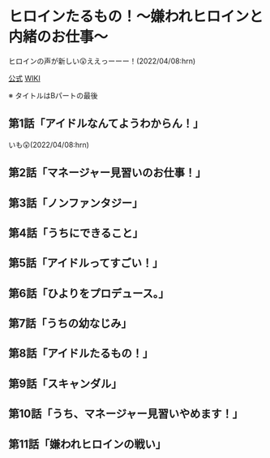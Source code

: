 # ヒロインたるもの！～嫌われヒロインと内緒のお仕事～

ヒロインの声が新しい:astonished:ええっーーー！(2022/04/08:hrn)

[公式](https://honeyworks-tvanime.com/) 
[WIKI](https://ja.wikipedia.org/wiki/%E3%83%92%E3%83%AD%E3%82%A4%E3%83%B3%E3%81%9F%E3%82%8B%E3%82%82%E3%81%AE!%E3%80%9C%E5%AB%8C%E3%82%8F%E3%82%8C%E3%83%92%E3%83%AD%E3%82%A4%E3%83%B3%E3%81%A8%E5%86%85%E7%B7%92%E3%81%AE%E3%81%8A%E4%BB%95%E4%BA%8B%E3%80%9C) 

※ タイトルはBパートの最後

## 第1話「アイドルなんてようわからん！」

いも:astonished:(2022/04/08:hrn)

## 第2話「マネージャー見習いのお仕事！」

## 第3話「ノンファンタジー」

## 第4話「うちにできること」

## 第5話「アイドルってすごい！」

## 第6話「ひよりをプロデュース。」

## 第7話「うちの幼なじみ」

## 第8話「アイドルたるもの！」

## 第9話「スキャンダル」

## 第10話「うち、マネージャー見習いやめます！」

## 第11話「嫌われヒロインの戦い」
